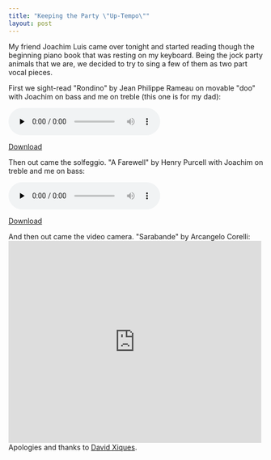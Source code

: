 ```yaml
---
title: "Keeping the Party \"Up-Tempo\""
layout: post
---
```


My friend Joachim Luis came over tonight and started reading though the beginning piano book that was resting on my keyboard. Being the jock party animals that we are, we decided to try to sing a few of them as two part vocal pieces.

First we sight-read "Rondino" by Jean Philippe Rameau on movable "doo" with Joachim on bass and me on treble (this one is for my dad):

<audio id="wp_mep_37" src="http://blog.classicalcode.com/wp-content/uploads/2009/01/rondino.mp3" type="audio/mp3"    controls="controls" preload="none"  ></audio>

<a href="http://blog.classicalcode.com/wp-content/uploads/2009/01/rondino.mp3">Download</a>

Then out came the solfeggio. "A Farewell" by Henry Purcell with Joachim on treble and me on bass:

<audio id="wp_mep_38" src="http://blog.classicalcode.com/wp-content/uploads/2009/01/a-farewell-purcell1.mp3" type="audio/mp3"    controls="controls" preload="none"  ></audio>

<a href="http://blog.classicalcode.com/wp-content/uploads/2009/01/a-farewell-purcell1.mp3">Download</a>

And then out came the video camera. "Sarabande" by Arcangelo Corelli:
<object classid="clsid:d27cdb6e-ae6d-11cf-96b8-444553540000" width="500" height="400" codebase="http://download.macromedia.com/pub/shockwave/cabs/flash/swflash.cab#version=6,0,40,0"><param name="allowFullScreen" value="true" /><param name="allowscriptaccess" value="always" /><param name="src" value="http://www.youtube.com/v/fvWXrld200E&amp;hl=en&amp;fs=1&amp;rel=0" /><param name="allowfullscreen" value="true" /><embed type="application/x-shockwave-flash" width="500" height="400" src="http://www.youtube.com/v/fvWXrld200E&amp;hl=en&amp;fs=1&amp;rel=0" allowscriptaccess="always" allowfullscreen="true"></embed></object>
Apologies and thanks to <a href="http://musicdance.sfsu.edu/faculty/84/david-xiques">David Xiques</a>.
